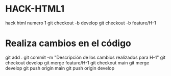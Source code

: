 # HACK-HTML1
hack html numero 1
git checkout -b develop
git checkout -b feature/H-1
# Realiza cambios en el código
git add .
git commit -m "Descripción de los cambios realizados para H-1"
git checkout develop
git merge feature/H-1
git checkout main
git merge develop
git push origin main
git push origin develop
